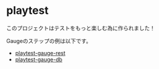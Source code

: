 # playtest
このプロジェクトはテストをもっと楽しむ為に作られました！

Gaugeのステップの例は以下です。
- [playtest-gauge-rest](playtest-gauge-rest/docs/html/index.html)
- [playtest-gauge-db](playtest-gauge-db/docs/html/index.html)
